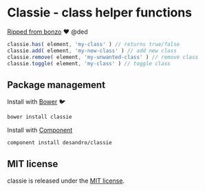 # Classie - class helper functions

[Ripped from bonzo](https://github.com/ded/bonzo) :heart: @ded

``` js
classie.has( element, 'my-class' ) // returns true/false
classie.add( element, 'my-new-class' ) // add new class
classie.remove( element, 'my-unwanted-class' ) // remove class
classie.toggle( element, 'my-class' ) // toggle class
```

## Package management

Install with [Bower](http://bower.io) :bird:

``` bash
bower install classie
```

Install with [Component](http://github.com/component/component)

``` bash
component install desandro/classie
```

## MIT license

classie is released under the [MIT license](http://desandro.mit-license.org).
